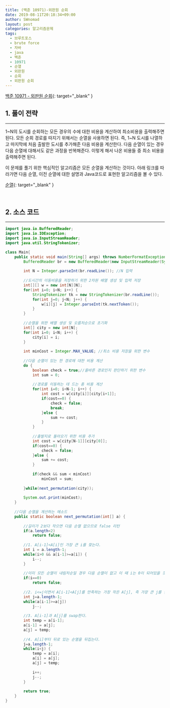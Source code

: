 ```yaml
---
title: (백준 10971)-외판원 순회
date: 2019-08-11T20:18:34+09:00
author: SWnomad
layout: post
categories: 알고리즘문제
tags:
  - 브루트포스
  - brute force
  - 자바
  - java
  - 백준
  - 10971
  - 순열
  - 외판원
  - 순회
  - 외판원 순회
---
```


[백준 10971 - 외판원 순회](https://www.acmicpc.net/problem/10971){: target="_blank" }

## 1. 풀이 전략
* * *

1~N의 도시를 순회하는 모든 경우의 수에 대한 비용을 계산하여 최소비용을 출력해주면 된다. 모든 순회 경로를 따지기 위해서는 순열을 사용하면 된다. 즉, 1~N 도시를 나열하고 마지막에 처음 출발한 도시를 추가해준 다음 비용을 계산한다. 다음 순열이 있는 경우 다음 순열에 대해서도 같은 과정을 반복해준다. 이렇게 해서 나온 비용들 중 최소 비용을 출력해주면 된다.

이 문제를 풀기 위한 핵심적인 알고리즘은 모든 순열을 계산하는 것이다. 아래 링크를 따라가면 다음 순열, 이전 순열에 대한 설명과 Java코드로 표현한 알고리즘을 볼 수 있다.

[순열](https://swnomad.github.io/2019/08/11/permutation/){: target="_blank" }

<br>

## 2. 소스 코드
* * *

~~~ java
import java.io.BufferedReader;
import java.io.IOException;
import java.io.InputStreamReader;
import java.util.StringTokenizer;

class Main{
	public static void main(String[] args) throws NumberFormatException, IOException {
		BufferedReader br = new BufferedReader(new InputStreamReader(System.in));
		
		int N = Integer.parseInt(br.readLine()); //N 입력
	
		//도시간의 이동비용을 저장하기 위한 2차원 배열 생성 및 입력 저장
		int[][] w = new int[N][N];
		for(int i=0; i<N; i++) {
			StringTokenizer tk = new StringTokenizer(br.readLine());
			for(int j=0; j<N; j++) {
				w[i][j] = Integer.parseInt(tk.nextToken());
			}
		}
		
		//순열을 위한 배열 생성 및 오름차순으로 초기화
		int[] city = new int[N];
		for(int i=0; i<N; i++) {
			city[i] = i;
		}
		
		int minCost = Integer.MAX_VALUE; //최소 비용 저장을 위한 변수
		
		//다음 순열이 있는 한 경로에 대한 비용 계산
		do {
			boolean check = true;//올바른 경로인지 판단하기 위한 변수
			int sum = 0;
			
			//경로를 이동하는 데 드는 총 비용 계산
			for(int i=0; i<N-1; i++) {
				int cost = w[city[i]][city[i+1]]; 
				if(cost==0) {
					check = false;
					break;
				}else {
					sum += cost;
				}
			}
			
			//출발지로 돌아오기 위한 비용 추가
			int cost = w[city[N-1]][city[0]];
			if(cost==0) {
				check = false;
			}else {
				sum += cost;
			}
				
			if(check && sum < minCost)
				minCost = sum;
				
		}while(next_permutation(city));
		
		System.out.print(minCost);
	}
	
	//다음 순열을 계산하는 메소드
	public static boolean next_permutation(int[] a) {
		
		//길이가 2보다 작으면 다음 순열 없으므로 false 리턴
		if(a.length<2)
			return false;
		
		//1. A[i-1]<A[i]인 가장 큰 i를 찾는다.
		int i = a.length-1;
		while(i>0 && a[i-1]>=a[i]) {
			i--;
		}
		
		//이미 모든 순열이 내림차순일 경우 다음 순열이 없고 이 때 i는 0이 되어있을 것이므로 false 반환
		if(i==0)
			return false;
		
		//2. i<=j이면서 A[i-1]<A[j]를 만족하는 가장 작은 A[j], 즉 가장 큰 j를 찾는다.
		int j=a.length-1;
		while(a[i-1]>=a[j])
			j--;
		
		//3. A[i-1]과 A[j]를 swap한다.
		int temp = a[i-1];
		a[i-1] = a[j];
		a[j] = temp;
		
		//4. A[i]부터 뒤로 있는 순열을 뒤집는다.
		j=a.length-1;
		while(i<j) {
			temp = a[i];
			a[i] = a[j];
			a[j] = temp;
			
			i++;
			j--;
		}
		
		return true;
	}
}
~~~